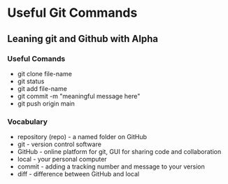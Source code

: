 # Useful Git Commands

## Leaning git and Github with Alpha

### Useful Comands

- git clone file-name
- git status
- git add file-name
- git commit -m "meaningful message here"
- git push origin main

### Vocabulary

- repository (repo) - a named folder on GitHub
- git - version control software
- GitHub - online platform for git, GUI for sharing code and collaboration
- local - your personal computer
- commit - adding a tracking number and message to your version
- diff - difference between GitHub and local
